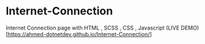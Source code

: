 # Internet-Connection
Internet Connection page with HTML , SCSS , CSS , Javascript
(LIVE DEMO)[https://ahmed-dotnetdev.github.io/Internet-Connection/]

